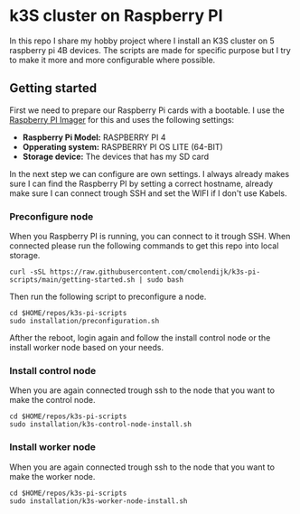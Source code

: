 # k3S cluster on Raspberry PI
In this repo I share my hobby project where I install an K3S cluster on 5 raspberry pi 4B devices. The scripts are made for specific purpose but I try to make it more and more configurable where possible.

## Getting started
First we need to prepare our Raspberry Pi cards with a bootable. I use the [Raspberry PI Imager](https://www.raspberrypi.com/news/raspberry-pi-imager-imaging-utility/) for this and uses the following settings:
 - **Raspberry Pi Model:** RASPBERRY PI 4
 - **Opperating system:** RASPBERRY PI OS LITE (64-BIT)
 - **Storage device:** The devices that has my SD card

In the next step we can configure are own settings. I always already makes sure I can find the Raspberry PI by setting a correct hostname, already make sure I can connect trough SSH and set the WIFI if I don't use Kabels.

### Preconfigure node
When you Raspberry PI is running, you can connect to it trough SSH. When connected please run the following commands to get this repo into local storage.

```
curl -sSL https://raw.githubusercontent.com/cmolendijk/k3s-pi-scripts/main/getting-started.sh | sudo bash
```

Then run the following script to preconfigure a node.

```
cd $HOME/repos/k3s-pi-scripts
sudo installation/preconfiguration.sh
```

Afther the reboot, login again and follow the install control node or the install worker node based on your needs.

### Install control node
When you are again connected trough ssh to the node that you want to make the control node.

```
cd $HOME/repos/k3s-pi-scripts
sudo installation/k3s-control-node-install.sh
```

### Install worker node
When you are again connected trough ssh to the node that you want to make the worker node.

```
cd $HOME/repos/k3s-pi-scripts
sudo installation/k3s-worker-node-install.sh
```
